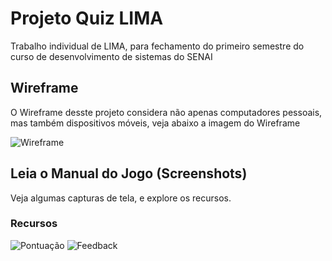 # Projeto Quiz LIMA
Trabalho individual de LIMA, para fechamento do primeiro semestre do curso de desenvolvimento de sistemas do SENAI 

## Wireframe
O Wireframe desste projeto considera não apenas computadores pessoais, mas também dispositivos móveis, veja abaixo a imagem do Wireframe

![Wireframe](https://1997jorge.github.io/quiz-lima/Jorge%20-%20Wireframe.png)

## Leia o Manual do Jogo (Screenshots)
Veja algumas capturas de tela, e explore os recursos.

### Recursos
![Pontuação]()
![Feedback]()
